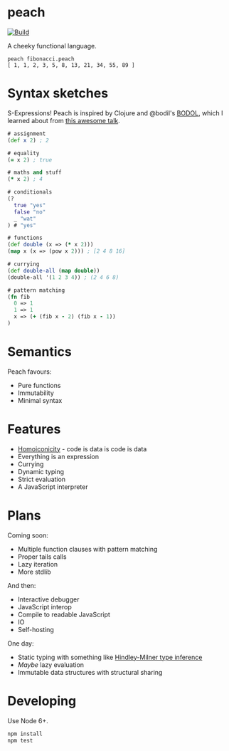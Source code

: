 # peach

[![Build](https://travis-ci.org/jwhitfieldseed/peach.svg?branch=master)](https://travis-ci.org/jwhitfieldseed/peach)

A cheeky functional language.

```
peach fibonacci.peach
[ 1, 1, 2, 3, 5, 8, 13, 21, 34, 55, 89 ]
```

# Syntax sketches
S-Expressions! Peach is inspired by Clojure and @bodil's [BODOL](https://github.com/bodil/BODOL), which I learned about from [this awesome talk](https://www.youtube.com/watch?v=DHubfS8E--o).

```clojure
# assignment
(def x 2) ; 2

# equality
(= x 2) ; true

# maths and stuff
(* x 2) ; 4

# conditionals
(?
  true "yes"
  false "no"
  _ "wat"
) # "yes"

# functions
(def double (x => (* x 2)))
(map x (x => (pow x 2))) ; [2 4 8 16]

# currying
(def double-all (map double))
(double-all '(1 2 3 4)) ; (2 4 6 8)

# pattern matching
(fn fib
  0 => 1
  1 => 1
  x => (+ (fib x - 2) (fib x - 1))
)
```

# Semantics
Peach favours:
* Pure functions
* Immutability
* Minimal syntax

# Features
* [Homoiconicity](https://en.wikipedia.org/wiki/Homoiconicity) - code is data is code is data
* Everything is an expression
* Currying
* Dynamic typing
* Strict evaluation
* A JavaScript interpreter

# Plans
Coming soon:
* Multiple function clauses with pattern matching
* Proper tails calls
* Lazy iteration
* More stdlib

And then:
* Interactive debugger
* JavaScript interop
* Compile to readable JavaScript
* IO
* Self-hosting

One day:
* Static typing with something like [Hindley-Milner type inference](https://en.wikipedia.org/wiki/Hindley%E2%80%93Milner_type_system)
* _Maybe_ lazy evaluation
* Immutable data structures with structural sharing

# Developing

Use Node 6+.

```bash
npm install
npm test
```


